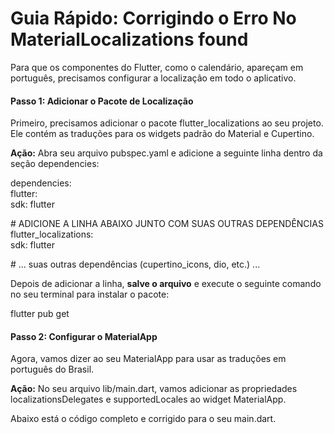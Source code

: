 # **Guia Rápido: Corrigindo o Erro No MaterialLocalizations found**

Para que os componentes do Flutter, como o calendário, apareçam em português, precisamos configurar a localização em todo o aplicativo.

#### **Passo 1: Adicionar o Pacote de Localização**

Primeiro, precisamos adicionar o pacote flutter\_localizations ao seu projeto. Ele contém as traduções para os widgets padrão do Material e Cupertino.

**Ação:** Abra seu arquivo pubspec.yaml e adicione a seguinte linha dentro da seção dependencies:

dependencies:  
  flutter:  
    sdk: flutter  
    
  \# ADICIONE A LINHA ABAIXO JUNTO COM SUAS OUTRAS DEPENDÊNCIAS  
  flutter\_localizations:   
    sdk: flutter

  \# ... suas outras dependências (cupertino\_icons, dio, etc.) ...

Depois de adicionar a linha, **salve o arquivo** e execute o seguinte comando no seu terminal para instalar o pacote:

flutter pub get

#### **Passo 2: Configurar o MaterialApp**

Agora, vamos dizer ao seu MaterialApp para usar as traduções em português do Brasil.

**Ação:** No seu arquivo lib/main.dart, vamos adicionar as propriedades localizationsDelegates e supportedLocales ao widget MaterialApp.

Abaixo está o código completo e corrigido para o seu main.dart.